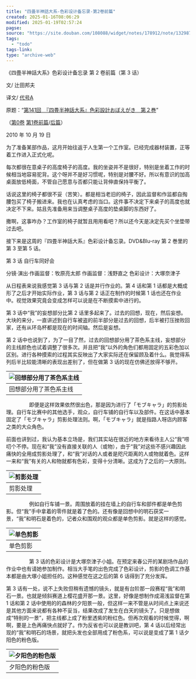 ```yaml
---
title: "四畳半神話大系-色彩设计备忘录-第2卷前篇"
created: 2025-01-16T08:06:29
modified: 2025-01-19T02:57:24
pagse:
source: "https://site.douban.com/108088/widget/notes/178912/note/132987601/"
tags:
  - "todo"
tags-link:
type: "archive-web"
---
```


《四畳半神話大系》色彩设计备忘录 第 2 卷前篇（第 3 话）

文/ 辻田邦夫

译文/ [代号A](https://www.douban.com/link2/?url=http%3A%2F%2Fwww.douban.com%2Fpeople%2FTAIGOUA%2F)

原题：“[第141回　『四畳半神話大系』色彩設計おぼえがき　第２巻](https://www.douban.com/link2/?url=http%3A%2F%2Fwww.style.fm%2Fas%2F05_column%2Ftsujita%2Ftsujita141.shtml&link2key=706d0919f9)”

（[第0卷](https://www.douban.com/link2/?url=http%3A%2F%2Fsite.douban.com%2Fwidget%2Fnotes%2F178912%2Fnote%2F104492148%2F) [第1卷前篇](https://www.douban.com/link2/?url=http%3A%2F%2Fsite.douban.com%2Fwidget%2Fnotes%2F178912%2Fnote%2F124523646%2F)/[后篇](https://www.douban.com/link2/?url=http%3A%2F%2Fsite.douban.com%2Fwidget%2Fnotes%2F178912%2Fnote%2F124612707%2F)）

2010 年 10 月 19 日

为了准备某部作品，这月开始往返于人生第一个工作室。已经完成器材装置，正等着工作进入正式化呢。

每次都很在意桌子的高度椅子的高度。我的坐姿并不是很好，特别是坐着工作的时候相当地容易驼背。这个呀并不是好习惯呢，特别是对腰不好。所以有意识的加高桌面放低椅面，不管自己愿意与否都只能让背伸直保持平衡了。

话说这里的椅子都很不妥（苦笑）。都是相当老旧的椅子，因此监督和作监都自掏腰包买了椅子搬进来。我也在认真考虑的当口。这件事不决定下来桌子的高度也就决定不下来。姑且先准备用来当调整桌子高度的垫桌脚的东西好了。

撒啊，这事咋办？工作室的椅子就暂且用用看吧？所以还今天是决定先买个坐垫带过去吧。

接下来是这周的『四畳半神話大系』色彩设计备忘录。DVD&Blu-ray 第 2 巻里的第 3 至第 5 话。

第 3 话 自行车同好会

分镜·演出·作画监督：牧原亮太郎 作画监督：浅野直之 色彩设计：大塚奈津子

从日程表来说我感觉第 3 话与第 2 话是并行作业的。第 4 话和第 1 话都是大概成形了之后才开始实际作业，第 3 话与第 2 话正在制作的时候第 1 话也还在作业中。视觉效果究竟会变成怎样可以说是在不断摸索中进行的。

第 3 话中“我”的妄想部分比第 2 话里多起来了。过去的回想，现在，然后妄想。大块的来分，一直讲述到自行车被盗的前半部分是过去的回想，后半被打压挫败回家，还有从环岛杯都是现在的时间轴。然后是妄想。

第 2 话中也说到了，为了一目了然，过去的回想部分用了茶色系主线，妄想部分的主线颜色也试着调整了很多次。并且把“我”以外的角色们都用固定的五彩色加以区别。进行各种摸索的过程其实反映出了大家实际还在保留顾及着什么。我觉得系列后半比较能清晰的表现出差别了，但在做第 3 话的现在仿佛还放得不够开。

| ![回想部分用了茶色系主线](https://img2.doubanio.com/view/note/large/public/p132987601-1.jpg) |
| --- |
| 回想部分用了茶色系主线 |

                即便是这样效果依然很出色，那是因为进行了「モブキャラ」的剪影处理。自行车比赛中的其他选手，观众，自行车铺的自行车以及部件。在这话中基本固定了「モブキャラ」剪影处理法则。啊，「モブキャラ」就是指路人呀店内顾客之类的大众角色。

前面也讲到过，我认为基本立场是，我们其实站在很近的地方来看待主人公“我”唠叨个不停。现在和“我”没有直接关联的人（或物），由于“我”对这些不感兴趣因此痛快的全用成剪影处理了，和“我”对话的人或者是咫尺距离的人或物就着色。这样一来和“我”有关的人和物就都有色彩，变得十分清晰。这成为了之后的一大原则。

| ![剪影处理](https://img3.doubanio.com/view/note/large/public/p132987601-2.jpg) |
| --- |
| 剪影处理 |

                例如自行车铺一景。周围放着的挂在墙上的自行车和部件都是单色剪影。但“我”手中拿着的零件就是着了色的。还有像是回想中的明石获奖一景，“我”和明石是着色的，记者众和围观的观众都是单色剪影。就是这样的感觉。

| ![单色剪影](https://img3.doubanio.com/view/note/large/public/p132987601-3.jpg) |
| --- |
| 单色剪影 |

                第 3 话的色彩设计是大塚奈津子小姐。在预定来春公开的某剧场作品的作业中也有请她参加制作。相当大手笔的出色完成了色彩设计，剪影的色调工作基本都是由大塚小姐担任的。这种感觉在这之后的第 6 话得到了充分发挥。

第 3 话有一处，说不上失败但稍有遗憾的镜头，就是有台阶那一段赛程“我”和明石一景。也就是倾斜赛道上樱花盛开那一景。这里，好像是想制作成湯浅监督在第 1 话和第 2 话中使用的的森林的夕阳景一般，但这样一来不管是从时间点上来说还是其他方面来说都有各种不妥当，结果改成了发生在白天的镜头了。只是想做成“特别的一景”，把主线都上成了粉里透紫的粉红色。但再次观看的时候觉得，啊啊，要是上色再痛快点就好了。作为反省也可以说是教训吧，第 4 话以后经常出现的“我”和明石的场景，就把头发也全部用成了粉色系，可以说是变成了第 1 话夕阳色的粉色版。

| ![夕阳色的粉色版](https://img9.doubanio.com/view/note/large/public/p132987601-4.jpg) |
| --- |
| 夕阳色的粉色版 |
